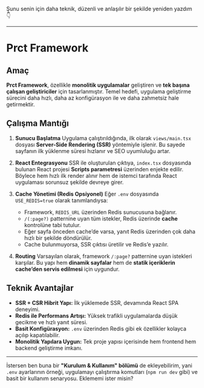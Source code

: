 Şunu senin için daha teknik, düzenli ve anlaşılır bir şekilde yeniden yazdım 👇

---

# Prct Framework

## Amaç

**Prct Framework**, özellikle **monolitik uygulamalar** geliştiren ve **tek başına çalışan geliştiriciler** için tasarlanmıştır. Temel hedefi, uygulama geliştirme sürecini daha hızlı, daha az konfigürasyon ile ve daha zahmetsiz hale getirmektir.

## Çalışma Mantığı

1. **Sunucu Başlatma**
   Uygulama çalıştırıldığında, ilk olarak `views/main.tsx` dosyası **Server-Side Rendering (SSR)** yöntemiyle işlenir. Bu sayede sayfanın ilk yüklenme süresi hızlanır ve SEO uyumluluğu artar.

2. **React Entegrasyonu**
   SSR ile oluşturulan çıktıya, `index.tsx` dosyasında bulunan React projesi **Scripts parametresi** üzerinden enjekte edilir. Böylece hem hızlı ilk render alınır hem de istemci tarafında React uygulaması sorunsuz şekilde devreye girer.

3. **Cache Yönetimi (Redis Opsiyonel)**
   Eğer `.env` dosyasında `USE_REDIS=true` olarak tanımlandıysa:

   - Framework, `REDIS_URL` üzerinden Redis sunucusuna bağlanır.
   - `/(:page?)` patternine uyan tüm istekler, Redis üzerinde **cache** kontrolüne tabi tutulur.
   - Eğer sayfa önceden cache’de varsa, yanıt Redis üzerinden çok daha hızlı bir şekilde döndürülür.
   - Cache bulunmuyorsa, SSR çıktısı üretilir ve Redis’e yazılır.

4. **Routing**
   Varsayılan olarak, framework `/:page?` patternine uyan istekleri karşılar. Bu yapı hem **dinamik sayfalar** hem de **statik içeriklerin cache’den servis edilmesi** için uygundur.

## Teknik Avantajlar

- **SSR + CSR Hibrit Yapı:** İlk yüklemede SSR, devamında React SPA deneyimi.
- **Redis ile Performans Artışı:** Yüksek trafikli uygulamalarda düşük gecikme ve hızlı yanıt süresi.
- **Basit Konfigürasyon:** `.env` üzerinden Redis gibi ek özellikler kolayca açılıp kapatılabilir.
- **Monolitik Yapılara Uygun:** Tek proje yapısı içerisinde hem frontend hem backend geliştirme imkanı.

---

İstersen ben buna bir **"Kurulum & Kullanım" bölümü** de ekleyebilirim, yani `.env` ayarlarının örneği, uygulamayı çalıştırma komutları (`npm run dev` gibi) ve basit bir kullanım senaryosu. Eklememi ister misin?
